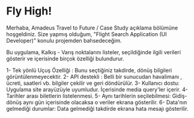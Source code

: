 # Fly High!

Merhaba, Amadeus Travel to Future / Case Study açıklama bölümüne hoşgeldiniz. 
Size yapmış olduğum, "Flight Search Application (UI Developer)" konulu projemden bahsedeceğim.

Bu uygulama, Kalkış - Varış noktalarını listeler, seçildiğinde ilgili verileri gösterir ve içerisinde birçok özelliği bulundurur.


1- Tek yönlü Uçuş Özelliği : Bunu seçtiğiniz takdirde, dönüş bilgileri görüntülenmeyecektir.
2- API destekli : Belli bir sunucudan havalimanı , ücreti, saatleri vb. bilgiler çekilir ve geri döndürülür.
3- Kullanıcı dostu: Uygulama site arayüzüyle uyumludur. İçerisinde media query'ler içerir.
4- Tarihler arası biletlerin listelenmesi.
5- Aynı tarihlerin seçilebilmesi: Gidiş-dönüş aynı gün içerisinde olacaksa o veriler ekrana gösterilir.
6- Data'nın gelmediği durumlar: Data gelmediği takdirde ekrana hata mesajı gösterilir.
